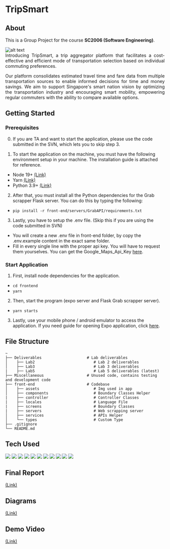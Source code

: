 # TripSmart

## About
<div align="Justify">
  
This is a Group Project for the course **SC2006 (Software Engineering)**. 
<p></p>

![alt text](./tripsmart.gif)   
Introducing TripSmart, a trip aggregator platform that facilitates a cost-effective and efficient mode of transportation selection based on individual commuting preferences. 

Our platform consolidates estimated travel time and fare data from multiple transportation sources to enable informed decisions for time and money savings. We aim to support Singapore's smart nation vision by optimizing the transportation industry and encouraging smart mobility, empowering regular commuters with the ability to compare available options.

</div>

## Getting Started

### Prerequisites

0. If you are TA and want to start the application, please use the code submitted in the SVN, which lets you to skip step 3.

1. To start the application on the machine, you must have the following environment setup in your machine. The installation guide is attached for reference.
* Node 19+ <a href="https://nodejs.org/en">(Link)</a>
* Yarn <a href="https://classic.yarnpkg.com/lang/en/docs/install/">(Link)</a>
* Python 3.9+ <a href="https://www.python.org/downloads/">(Link)</a>

2. After that, you must install all the Python dependencies for the Grab scrapper Flask server. You can do this by typing the following:
* ``` pip install -r front-end/servers/GrabAPI/requirements.txt ```

3. Lastly, you have to setup the .env file. (Skip this if you are using the code submitted in SVN)
* You will create a new .env file in front-end folder, by copy the .env.example content in the exact same folder.
* Fill in every single line with the proper api key. You will have to request them yourselves. You can get the Google_Maps_Api_Key <a href="https://developers.google.com/maps/documentation/javascript">here</a>.

### Start Application

1. First, install node dependencies for the application.
* ``` cd frontend ```   
* ``` yarn ```
2. Then, start the program (expo server and Flask Grab scrapper server).
* ``` yarn starts ```
3. Lastly, use your mobile phone / android emulator to access the application. If you need guide for opening Expo application, click <a href="https://docs.expo.dev/workflow/run-on-device/">here</a>.

## File Structure
```
~
├── Deliverables                    # Lab deliverables
│    ├── Lab2                          # Lab 2 deliverables
│    ├── Lab3                          # Lab 3 deliverables
|    ├── Lab5                          # Lab 5 deliverables (latest)
├── Miscellaneous                   # Unused code, contains testing and development code
├── front-end                       # Codebase
│    ├── assets                        # Img used in app
│    ├── components                    # Boundary Classes Helper
|    ├── controller                    # Controller Classes
|    ├── locales                       # Language File
|    ├── screens                       # Boundary Classes
|    ├── servers                       # Web scrapping server
│    ├── services                      # APIs Helper
│    └── types                         # Custom Type
├── .gitignore
└── README.md
```

## Tech Used  
  <p>
    <img src="https://img.shields.io/badge/Expo-8b0000?style=for-the-badge&logo=expo" />
    <img src="https://img.shields.io/badge/yarn-096AB0?style=for-the-badge&logo=yarn" />
    <img src="https://img.shields.io/badge/typescript-8b7700?style=for-the-badge&logo=typescript" />
    <img src="https://img.shields.io/badge/python-096AB?style=for-the-badge&logo=python" />
    <img src="https://img.shields.io/badge/selenium-8b0080?style=for-the-badge&logo=selenium" />
    <img src="https://img.shields.io/badge/flask-7C96AB?style=for-the-badge&logo=flask" /> 
    <img src="https://img.shields.io/badge/Socket.io-701430?style=for-the-badge&logo=socketdotio" /> 
    <img src="https://img.shields.io/badge/mongodb-536AB0?style=for-the-badge&logo=mongodb" />
    <img src="https://img.shields.io/badge/react-5b7700?style=for-the-badge&logo=react" />
    <img src="https://img.shields.io/badge/npm-8096Af?style=for-the-badge&logo=npm" />
    <img src="https://img.shields.io/badge/googlemaps-fbff80?style=for-the-badge&logo=googlemaps" />
  </p>

## Final Report   
<a href="/Deliverables/Lab5/SRS.pdf">(Link)</a>
## Diagrams   
<a href="/Deliverables/Lab5/Diagrams">(Link)</a>
## Demo Video
<a href="https://www.youtube.com/watch?v=--SPR8MP-l4">(Link)</a>

